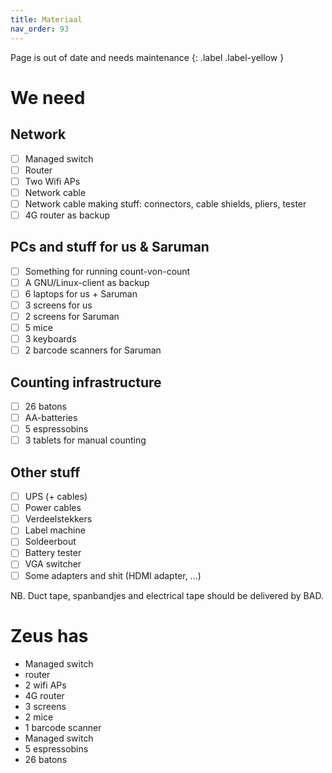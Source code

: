 ```yaml
---
title: Materiaal
nav_order: 93
---
```


Page is out of date and needs maintenance
{: .label .label-yellow }

# We need

## Network

- [ ] Managed switch 
- [ ] Router 
- [ ] Two Wifi APs 
- [ ] Network cable
- [ ] Network cable making stuff: connectors, cable shields, pliers, tester
- [ ] 4G router as backup

## PCs and stuff for us & Saruman

- [ ] Something for running count-von-count 
- [ ] A GNU/Linux-client as backup 
- [ ] 6 laptops for us + Saruman 
- [ ] 3 screens for us 
- [ ] 2 screens for Saruman 
- [ ] 5 mice 
- [ ] 3 keyboards
- [ ] 2 barcode scanners for Saruman 

## Counting infrastructure

- [ ] 26 batons
- [ ] AA-batteries
- [ ] 5 espressobins
- [ ] 3 tablets for manual counting 

## Other stuff

- [ ] UPS (+ cables)
- [ ] Power cables
- [ ] Verdeelstekkers
- [ ] Label machine
- [ ] Soldeerbout
- [ ] Battery tester
- [ ] VGA switcher
- [ ] Some adapters and shit (HDMI adapter, ...)

NB. Duct tape, spanbandjes and electrical tape should be delivered by BAD.

# Zeus has

- Managed switch
- router
- 2 wifi APs
- 4G router
- 3 screens
- 2 mice
- 1 barcode scanner
- Managed switch
- 5 espressobins
- 26 batons
